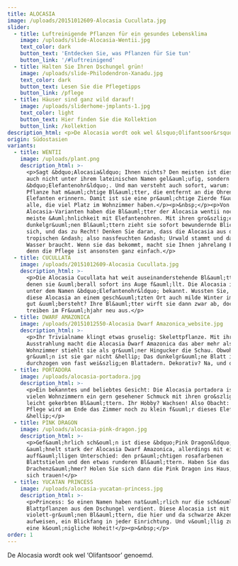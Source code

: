 ```yaml
---
title: ALOCASIA
image: /uploads/20151012609-Alocasia Cucullata.jpg
slider:
  - title: Luftreinigende Pflanzen für ein gesundes Lebensklima
    image: /uploads/slide-Alocasia-Wentii.jpg
    text_color: dark
    button_text: 'Entdecken Sie, was Pflanzen für Sie tun'
    button_link: '/#luftreinigend'
  - title: Halten Sie Ihren Dschungel grün!
    image: /uploads/slide-Philodendron-Xanadu.jpg
    text_color: dark
    button_text: Lesen Sie die Pflegetipps
    button_link: /pflege
  - title: Häuser sind ganz wild darauf!
    image: /uploads/sliderhome-jmplants-1.jpg
    text_color: light
    button_text: Hier finden Sie die Kollektion
    button_link: /kollektion
description_html: <p>De Alocasia wordt ook wel &lsquo;Olifantsoor&rsquo; genoemd.</p>
origin: Südostasien
variants:
  - title: WENTII
    image: /uploads/plant.png
    description_html: >-
      <p>Sagt &bdquo;Alocasia&ldquo; Ihnen nichts? Den meisten ist diese Pflanze
      auch nicht unter ihrem lateinischen Namen gel&auml;ufig, sondern eher als
      &bdquo;Elefantenohr&ldquo;. Und man versteht auch sofort, warum: Die
      Pflanze hat m&auml;chtige Bl&auml;tter, die entfernt an die Ohren eines
      Elefanten erinnern. Damit ist sie eine pr&auml;chtige Zierde f&uuml;r
      alle, die viel Platz im Wohnzimmer haben.</p><p>&nbsp;</p><p>Von allen
      Alocasia-Varianten haben die Bl&auml;tter der Alocasia wentii noch die
      meiste &Auml;hnlichkeit mit Elefantenohren. Mit ihren gro&szlig;en, tief
      dunkelgr&uuml;nen Bl&auml;ttern zieht sie sofort bewundernde Blicke auf
      sich, und das zu Recht! Denken Sie daran, dass die Alocasia aus dem
      tropischen &ndash; also nassfeuchten &ndash; Urwald stammt und daher viel
      Wasser braucht. Wenn sie das bekommt, macht sie Ihnen jahrelang Freude,
      denn die Pflege ist ansonsten ganz einfach.</p>
  - title: CUCULLATA
    image: /uploads/20151012609-Alocasia Cucullata.jpg
    description_html: >-
      <p>Die Alocasia Cucullata hat weit auseinanderstehende Bl&auml;tter, mit
      denen sie &uuml;berall sofort ins Auge f&auml;llt. Die Alocasia ist auch
      unter dem Namen &bdquo;Elefantenohr&ldquo; bekannt. Wussten Sie, dass
      diese Alocasia an einem gesch&uuml;tzten Ort auch milde Winter im Freien
      gut &uuml;bersteht? Ihre Bl&auml;tter wirft sie dann zwar ab, doch diese
      treiben im Fr&uuml;hjahr neu aus.</p>
  - title: DWARF AMAZONICA
    image: /uploads/20151012550-Alocasia Dwarf Amazonica_website.jpg
    description_html: >-
      <p>Ihr Trivialname klingt etwas gruselig: Skelettpflanze. Mit ihrer tollen
      Ausstrahlung macht die Alocasia Dwarf Amazonica das aber mehr als wett. Im
      Wohnzimmer stiehlt sie als gr&uuml;ner Hingucker die Schau. Obwohl, ganz
      gr&uuml;n ist sie gar nicht &hellip; Das dunkelgr&uuml;ne Blatt ist
      durchzogen von fast wei&szlig;en Blattadern. Dekorativ? Na, und ob!</p>
  - title: PORTADORA
    image: /uploads/alocasia-portadora.jpg
    description_html: >-
      <p>Ein bekanntes und beliebtes Gesicht: Die Alocasia portadora ist in
      vielen Wohnzimmern ein gern gesehener Schmuck mit ihren gro&szlig;en,
      leicht gekerbten Bl&auml;ttern. Ihr Hobby? Wachsen! Also Obacht: Bei guter
      Pflege wird am Ende das Zimmer noch zu klein f&uuml;r dieses Elefantenohr
      &hellip;</p>
  - title: PINK DRAGON
    image: /uploads/alocasia-pink-dragon.jpg
    description_html: >-
      <p>Gef&auml;hrlich sch&ouml;n ist diese &bdquo;Pink Dragon&ldquo;. Sie
      &auml;hnelt stark der Alocasia Dwarf Amazonica, allerdings mit einem
      auff&auml;lligen Unterschied: den pr&auml;chtigen rosafarbenen
      Blattstielen und den etwas runderen Bl&auml;ttern. Haben Sie das Zeug zum
      Drachenz&auml;hmer? Holen Sie sich dann die Pink Dragon ins Haus, wenn Sie
      sich trauen!</p>
  - title: YUCATAN PRINCESS
    image: /uploads/alocasia-yucatan-princess.jpg
    description_html: >-
      <p>Princess: So einen Namen haben nat&uuml;rlich nur die sch&ouml;nsten
      Blattpflanzen aus dem Dschungel verdient. Diese Alocasia ist mit ihren
      violett-gr&uuml;nen Bl&auml;ttern, die hier und da schwarze Akzente
      aufweisen, ein Blickfang in jeder Einrichtung. Und v&ouml;llig zu Recht
      eine k&ouml;nigliche Hoheit!</p><p>&nbsp;</p>
order: 1
---
```



De Alocasia wordt ook wel ‘Olifantsoor’ genoemd.